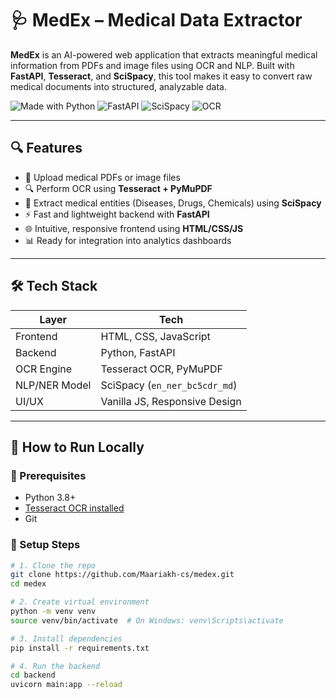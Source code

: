 # 🩺 MedEx – Medical Data Extractor

**MedEx** is an AI-powered web application that extracts meaningful medical information from PDFs and image files using OCR and NLP. Built with **FastAPI**, **Tesseract**, and **SciSpacy**, this tool makes it easy to convert raw medical documents into structured, analyzable data.

![Made with Python](https://img.shields.io/badge/Built%20with-Python-3670A0?style=for-the-badge&logo=python&logoColor=ffdd54)
![FastAPI](https://img.shields.io/badge/FastAPI-005571?style=for-the-badge&logo=fastapi)
![SciSpacy](https://img.shields.io/badge/SciSpacy-NLP%20Medical-brightgreen)
![OCR](https://img.shields.io/badge/OCR-Tesseract-orange)

---

## 🔍 Features

- 📄 Upload medical PDFs or image files
- 🔍 Perform OCR using **Tesseract + PyMuPDF**
- 🧠 Extract medical entities (Diseases, Drugs, Chemicals) using **SciSpacy**
- ⚡ Fast and lightweight backend with **FastAPI**
- 🌐 Intuitive, responsive frontend using **HTML/CSS/JS**
- 📊 Ready for integration into analytics dashboards

---

## 🛠️ Tech Stack

| Layer         | Tech                          |
|---------------|-------------------------------|
| Frontend      | HTML, CSS, JavaScript         |
| Backend       | Python, FastAPI               |
| OCR Engine    | Tesseract OCR, PyMuPDF        |
| NLP/NER Model | SciSpacy (`en_ner_bc5cdr_md`) |
| UI/UX         | Vanilla JS, Responsive Design |

---

## 🚀 How to Run Locally

### 🔧 Prerequisites

- Python 3.8+
- [Tesseract OCR installed](https://github.com/tesseract-ocr/tesseract)
- Git

### 🧪 Setup Steps

```bash
# 1. Clone the repo
git clone https://github.com/Maariakh-cs/medex.git
cd medex

# 2. Create virtual environment
python -m venv venv
source venv/bin/activate  # On Windows: venv\Scripts\activate

# 3. Install dependencies
pip install -r requirements.txt

# 4. Run the backend
cd backend
uvicorn main:app --reload

